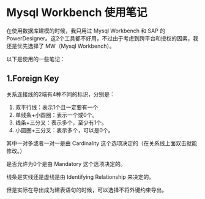 # Mysql Workbench 使用笔记

在使用数据库建模的时候，我只用过 Mysql Workbench 和 SAP 的 PowerDesigner。这2个工具都不好用，不过由于考虑到跨平台和授权的因素，我还是优先选择了 MW（Mysql Workbench）。

以下是使用的一些笔记：

## 1.Foreign Key

关系连接线的2端有4种不同的标识，分别是：

1. 双平行线：表示1个且一定要有一个
2. 单线条+小圆圈：表示一个或0个。
3. 线条+三分叉：表示多个，至少有1个。
4. 小圆圈+三分叉：表示多个，可以是0个。

其中一对多或者一对一是由 Cardinality 这个选项决定的（在关系线上面双击就能修改。）

是否允许为0个是由 Mandatory 这个选项决定的。

线条是实线还是虚线是由 Identifying Relationship 来决定的。

但是实际在导出成为建表语句的时候，可以选择不将外键约束导出。
